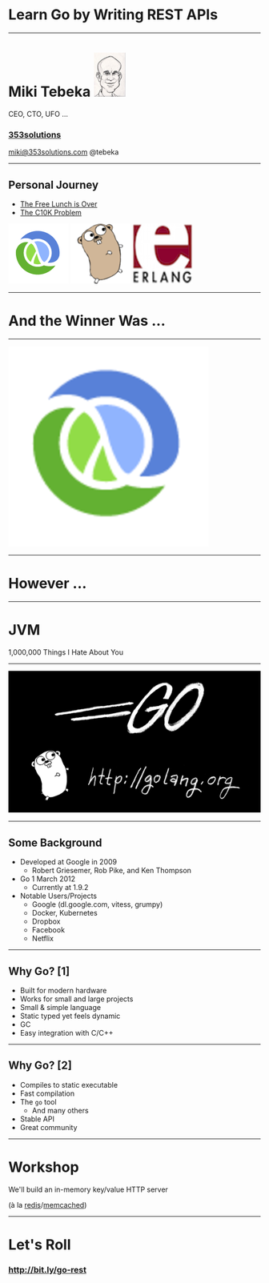 # Learn Go by Writing REST APIs

---

# Miki Tebeka ![miki](images/miki.jpg)

CEO, CTO, UFO ...

### [353solutions][353]

miki@353solutions.com @tebeka

[353]: https://www.353solutions.com

---

## Personal Journey

* [The Free Lunch is Over][free-lunch]
* [The C10K Problem][c10k]

[free-lunch]: http://www.gotw.ca/publications/concurrency-ddj.htm
[c10k]: https://en.wikipedia.org/wiki/C10k_problem

[![clojure](images/clojure.png)](https://clojure.org/)
[![go](images/go.png)](https://golang.org)
[![erlang](images/erlang.png)](https://www.erlang.org/)

---

# And the Winner Was ...

---

[![clojure](images/clojure-big.png)](https://clojure.org/)


---

# However ...

---

# JVM


1,000,000 Things I Hate About You

---

![go](images/go-large.png)

---

## Some Background

* Developed at Google in 2009
    - Robert Griesemer, Rob Pike, and Ken Thompson
* Go 1 March 2012
    - Currently at 1.9.2
* Notable Users/Projects
    - Google (dl.google.com, vitess, grumpy)
    - Docker, Kubernetes
    - Dropbox
    - Facebook
    - Netflix

---

## Why Go? [1]

* Built for modern hardware
* Works for small and large projects
* Small & simple language
* Static typed yet feels dynamic
* GC
* Easy integration with C/C++

---

## Why Go? [2]

* Compiles to static executable
* Fast compilation
* The `go` tool
    - And many others
* Stable API
* Great community

---

# Workshop

We'll build an in-memory key/value HTTP server

(à la [redis][redis]/[memcached][memcached])

[memcached]: https://memcached.org/
[redis]: https://redis.io/

---

# Let's Roll
### http://bit.ly/go-rest


